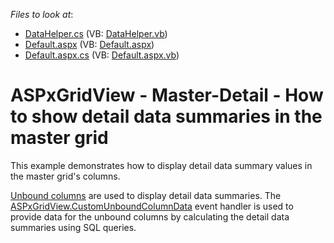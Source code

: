 <!-- default file list -->
*Files to look at*:

* [DataHelper.cs](./CS/WebSite/App_Code/DataHelper.cs) (VB: [DataHelper.vb](./VB/WebSite/App_Code/DataHelper.vb))
* [Default.aspx](./CS/WebSite/Default.aspx) (VB: [Default.aspx](./VB/WebSite/Default.aspx))
* [Default.aspx.cs](./CS/WebSite/Default.aspx.cs) (VB: [Default.aspx.vb](./VB/WebSite/Default.aspx.vb))
<!-- default file list end -->
# ASPxGridView - Master-Detail - How to show detail data summaries in the master grid


<p>This example demonstrates how to display detail data summary values in the master grid's columns.</p><p><a href="http://documentation.devexpress.com/#AspNet/CustomDocument3732"><u>Unbound columns</u></a> are used to display detail data summaries.  The <a href="http://documentation.devexpress.com/#AspNet/DevExpressWebASPxGridViewASPxGridView_CustomUnboundColumnDatatopic"><u>ASPxGridView.CustomUnboundColumnData</u></a> event handler is used to provide data for the unbound columns by calculating the detail data summaries using SQL queries.</p>

<br/>


